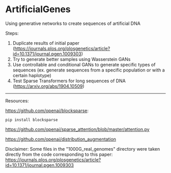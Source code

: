 # ArtificialGenes
Using generative networks to create sequences of artificial DNA

Steps: 
   1) Duplicate results of initial paper (https://journals.plos.org/plosgenetics/article?id=10.1371/journal.pgen.1009303)
   2) Try to generate better samples using Wasserstein GANs
   3) Use controllable and conditional GANs to generate specific types of sequences
     (ex. generate sequences from a specific population or with a certain haplotype)
   4) Test Sparse Transformers for long sequences of DNA
     (https://arxiv.org/abs/1904.10509) 
    
  __________________________________________________________________________________________________________________________________________________________________
  
  Resources: 
  
  https://github.com/openai/blocksparse:
    
    pip install blocksparse
    
  https://github.com/openai/sparse_attention/blob/master/attention.py

  https://github.com/openai/distribution_augmentation
  
  Disclaimer: 
  Some files in the "1000G_real_genomes" directory were taken directly from the code corresponding to this paper:
  https://journals.plos.org/plosgenetics/article?id=10.1371/journal.pgen.1009303

